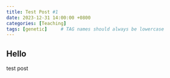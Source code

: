 ```yaml
---
title: Test Post #1
date: 2023-12-31 14:00:00 +0800
categories: [Teaching]
tags: [genetic]     # TAG names should always be lowercase
---
```


## Hello
test post
